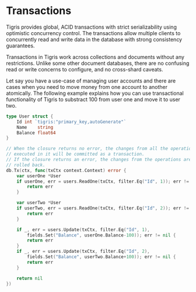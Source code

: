 # Transactions

Tigris provides global, ACID transactions with strict serializability
using optimistic concurrency control. The transactions allow multiple
clients to concurrently read and write data in the database with strong
consistency guarantees.

Transactions in Tigris work across collections and documents without any
restrictions. Unlike some other document databases, there are no confusing
read or write concerns to configure, and no cross-shard caveats.

Let say you have a use-case of managing user accounts and there are cases when you need to move money from one
account to another atomically. The following example explains how you can use transactional functionality of Tigris to
substract 100 from user one and move it to user two.

```go
type User struct {
    Id int `tigris:"primary_key,autoGenerate"`
    Name    string
    Balance float64
}

// When the closure returns no error, the changes from all the operations
// executed in it will be committed as a transaction.
// If the closure returns an error, the changes from the operations are
// rolled back.
db.Tx(ctx, func(txCtx context.Context) error {
    var userOne *User
    if userOne, err = users.ReadOne(txCtx, filter.Eq("Id", 1)); err != nil {
        return err
    }

    var userTwo *User
    if userTwo, err = users.ReadOne(txCtx, filter.Eq("Id", 2)); err != nil {
        return err
    }

    if _, err = users.Update(txCtx, filter.Eq("Id", 1),
        fields.Set("Balance", userOne.Balance-100)); err != nil {
        return err
    }
    if _, err = users.Update(txCtx, filter.Eq("Id", 2),
        fields.Set("Balance", userTwo.Balance+100)); err != nil {
        return err
    }

    return nil
})
```
